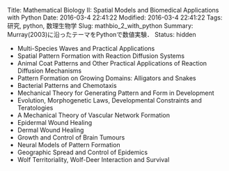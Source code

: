 Title: Mathematical Biology II: Spatial Models and Biomedical Applications with Python
Date: 2016-03-4 22:41:22
Modified: 2016-03-4 22:41:22
Tags: 研究, python, 数理生物学
Slug: mathbio_2_with_python
Summary: Murray(2003)に沿ったテーマをPythonで数値実験．
Status: hidden

* Multi-Species Waves and Practical Applications 
* Spatial Pattern Formation with Reaction Diffusion Systems 
* Animal Coat Patterns and Other Practical Applications of Reaction Diffusion Mechanisms 
* Pattern Formation on Growing Domains: Alligators and Snakes 
* Bacterial Patterns and Chemotaxis 
* Mechanical Theory for Generating Pattern and Form in Development 
* Evolution, Morphogenetic Laws, Developmental Constraints and Teratologies 
* A Mechanical Theory of Vascular Network Formation 
* Epidermal Wound Healing 
* Dermal Wound Healing 
* Growth and Control of Brain Tumours 
* Neural Models of Pattern Formation 
* Geographic Spread and Control of Epidemics 
* Wolf Territoriality, Wolf-Deer Interaction and Survival